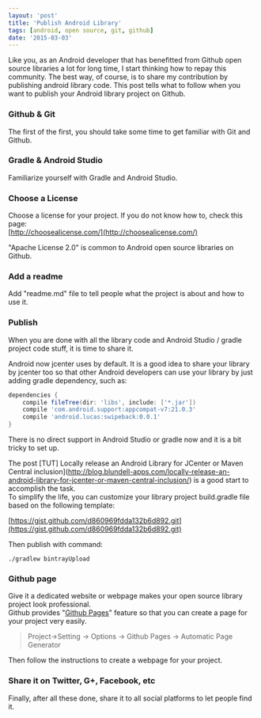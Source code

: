 ```yaml
---
layout: 'post'
title: 'Publish Android Library'
tags: [android, open source, git, github]
date: '2015-03-03'
---
```


Like you, as an Android developer that has benefitted from Github open source libraries a lot for long time, I start thinking how to repay this community. The best way, of course, is to share my contribution by publishing android library code. This post tells what to follow when you want to publish your Android library project on Github.

### Github & Git

The first of the first, you should take some time to get familiar with Git and Github.

### Gradle & Android Studio

Familiarize yourself with Gradle and Android Studio.

### Choose a License

Choose a license for your project. If you do not know how to, check this page:  
[http://choosealicense.com/](http://choosealicense.com/)

"Apache License 2.0" is common to Android open source libraries on Github.

### Add a readme

Add "readme.md" file to tell people what the project is about and how to use it.

### Publish

When you are done with all the library code and Android Studio / gradle project code stuff, it is time to share it.

Android now jcenter uses by default. It is a good idea to share your library by jcenter too so that other Android developers can use your library by just adding gradle dependency, such as:

```groovy
dependencies {
    compile fileTree(dir: 'libs', include: ['*.jar'])
    compile 'com.android.support:appcompat-v7:21.0.3'
    compile 'android.lucas:swipeback:0.0.1'
}
```

There is no direct support in Android Studio or gradle now and it is a bit tricky to set up.

The post [TUT] Locally release an Android Library for JCenter or Maven Central inclusion](http://blog.blundell-apps.com/locally-release-an-android-library-for-jcenter-or-maven-central-inclusion/) is a good start to accomplish the task.  
To simplify the life, you can customize your library project build.gradle file based on the following template:

[https://gist.github.com/d860969fdda132b6d892.git](https://gist.github.com/d860969fdda132b6d892.git)

<script src="https://gist.github.com/xianminx/d860969fdda132b6d892.js"></script>

Then publish with command:

```
./gradlew bintrayUpload
```

### Github page

Give it a dedicated website or webpage makes your open source library project look professional.  
Github provides "[Github Pages](https://help.github.com/categories/github-pages-basics/)" feature so that you can create a page for your project very easily.

> Project->Setting -> Options -> Github Pages -> Automatic Page Generator

Then follow the instructions to create a webpage for your project.

### Share it on Twitter, G+, Facebook, etc

Finally, after all these done, share it to all social platforms to let people find it.
